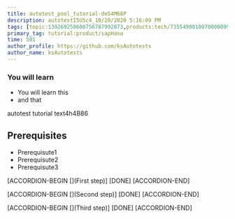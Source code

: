 ```yaml
---
title: autotest_pool_tutorial-deS4M68P
description: autotestI5U5c4_10/20/2020 5:16:09 PM
tags: [topic:139269250608756787992873,products:tech/73554900100700000996,tutorial:experience/advanced]
primary_tag: tutorial:product/sapHana
time: 501
author_profile: https://github.com/ksAutotests
author_name: ksAutotests
---
```

### You will learn
- You will learn this
- and that

autotest tutorial text4h4B86

## Prerequisites
- Prerequisute1
- Prerequisute2
- Prerequisute3

[ACCORDION-BEGIN [](First step)]
[DONE]
[ACCORDION-END]

[ACCORDION-BEGIN [](Second step)]
[DONE]
[ACCORDION-END]

[ACCORDION-BEGIN [](Third step)]
[DONE]
[ACCORDION-END]

